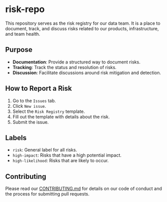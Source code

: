 # risk-repo


This repository serves as the risk registry for our data team. It is a place to document, track, and discuss risks related to our products, infrastructure, and team health.

## Purpose

- **Documentation**: Provide a structured way to document risks.
- **Tracking**: Track the status and resolution of risks.
- **Discussion**: Facilitate discussions around risk mitigation and detection.

## How to Report a Risk

1. Go to the `Issues` tab.
2. Click `New issue`.
3. Select the `Risk Registry` template.
4. Fill out the template with details about the risk.
5. Submit the issue.

## Labels

- `risk`: General label for all risks.
- `high-impact`: Risks that have a high potential impact.
- `high-likelihood`: Risks that are likely to occur.

## Contributing

Please read our [CONTRIBUTING.md](CONTRIBUTING.md) for details on our code of conduct and the process for submitting pull requests.
